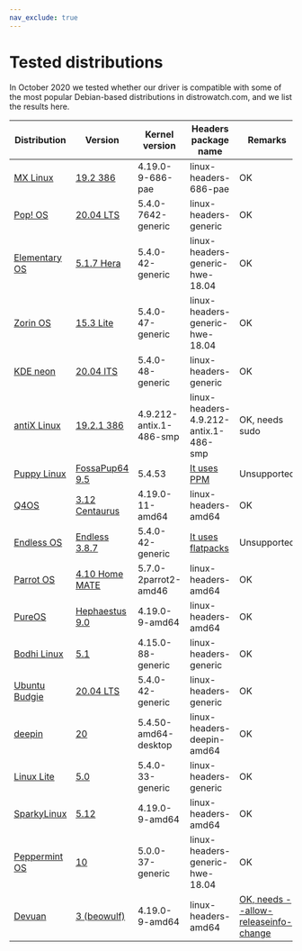 ```yaml
---
nav_exclude: true
---
```


# Tested distributions

In October 2020 we tested whether our driver is compatible with some of the most popular Debian-based distributions in distrowatch.com, and we list the results here.

| Distribution | Version | Kernel version | Headers package name | Remarks |
| - | - | - | - | - |
| [MX Linux](https://mxlinux.org) | [19.2 386](https://jztkft.dl.sourceforge.net/project/mx-linux/Final/MX-19.2_386.iso) | 4.19.0-9-686-pae | linux-headers-686-pae | OK |
| [Pop! OS](https://pop.system76.com) | [20.04 LTS](https://pop-iso.sfo2.cdn.digitaloceanspaces.com/20.04/amd64/intel/13/pop-os_20.04_amd64_intel_13.iso) | 5.4.0-7642-generic | linux-headers-generic | OK |
| [Elementary OS](https://elementary.io) | [5.1.7 Hera](https://ams3.dl.elementary.io/download/MTYwMjU2Nzg4NA==/elementaryos-5.1-stable.20200814.iso) | 5.4.0-42-generic | linux-headers-generic-hwe-18.04 | OK |
| [Zorin OS](https://zorinos.com) | [15.3 Lite](https://netix.dl.sourceforge.net/project/zorin-os/15/Zorin-OS-15.3-Lite-64-bit.iso) | 5.4.0-47-generic | linux-headers-generic-hwe-18.04 | OK |
| [KDE neon](https://neon.kde.org) | [20.04 lTS](http://www-ftp.lip6.fr/pub/X11/kde-applicationdata/neon/images/user/20201001-0946/neon-user-20201001-0946.iso) | 5.4.0-48-generic | linux-headers-generic | OK |
| [antiX Linux](https://antixlinux.com/) | [19.2.1 386](http://ftp.ntua.gr/pub/linux/mxlinux-iso/ANTIX/Final/antiX-19/antiX-19.2_386-full.iso) | 4.9.212-antix.1-486-smp | linux-headers-4.9.212-antix.1-486-smp | OK, needs sudo |
| [Puppy Linux](http://puppylinux.com/) | [FossaPup64 9.5](http://distro.ibiblio.org/puppylinux/puppy-fossa/fossapup64-9.5.iso) | 5.4.53 | [It uses PPM](http://wikka.puppylinux.com/PPM) | Unsupported |
| [Q4OS](https://q4os.org/) | [3.12 Centaurus](https://jztkft.dl.sourceforge.net/project/q4os/stable/q4os-3.12-x64.r4.iso) | 4.19.0-11-amd64 | linux-headers-amd64 | OK |
| [Endless OS](https://endlessos.com/) | [Endless 3.8.7](eos-eos3.8-amd64-amd64.201005-194955.base.iso) | 5.4.0-42-generic | [It uses flatpacks](https://support.endlessos.org/en/help-center/How-can-I-add-tools-like-GCC-on-EOS) | Unsupported |
| [Parrot OS](https://parrotlinux.org/) | [4.10 Home MATE](https://ftp.cc.uoc.gr/mirrors/linux/parrot/iso/4.10/Parrot-home-4.10_amd64.iso) | 5.7.0-2parrot2-amd46 | linux-headers-amd64 | OK |
| [PureOS](https://pureos.net) | [Hephaestus 9.0](https://downloads.pureos.net/amber/live/gnome/2020-08-06/pureos-9.0-gnome-live_20200806-amd64.hybrid.iso) | 4.19.0-9-amd64 | linux-headers-amd64 | OK |
| [Bodhi Linux](https://www.bodhilinux.com/) | [5.1](https://netix.dl.sourceforge.net/project/bodhilinux/5.1.0/bodhi-5.1.0-64.iso) | 4.15.0-88-generic | linux-headers-generic | OK |
| [Ubuntu Budgie](https://ubuntubudgie.org/) | [20.04 LTS](https://cdimage.ubuntu.com/ubuntu-budgie/releases/20.04.1/release/ubuntu-budgie-20.04.1-desktop-amd64.iso) | 5.4.0-42-generic | linux-headers-generic | OK |
| [deepin](https://www.deepin.org) | [20](http://cdimage.deepin.com/releases/20/deepin-desktop-community-1002-amd64.iso) | 5.4.50-amd64-desktop | linux-headers-deepin-amd64 | OK |
| [Linux Lite](https://www.linuxliteos.com/) | [5.0](https://dotsrc.dl.osdn.net/osdn/storage/g/l/li/linuxlite/5.0/linux-lite-5.0-64bit.iso) | 5.4.0-33-generic | linux-headers-generic | OK |
| [SparkyLinux](https://sparkylinux.org/) | [5.12](https://vorboss.dl.sourceforge.net/project/sparkylinux/lxqt/sparkylinux-5.12-x86_64-lxqt.iso) | 4.19.0-9-amd64 | linux-headers-amd64 | OK |
| [Peppermint OS](https://peppermintos.com/) | [10](https://github.com/peppermintos/Peppermint-10/releases/download/10_20191210/Peppermint-10-20191210-i386.iso) | 5.0.0-37-generic | linux-headers-generic-hwe-18.04 | OK |
| [Devuan](https://devuan.org/) | [3 (beowulf)](https://mirror.serverion.com/devuan/devuan_beowulf/desktop-live/devuan_beowulf_3.0.0_amd64_desktop-live.iso) | 4.19.0-9-amd64 | linux-headers-amd64 | [OK, needs --allow-releaseinfo-change](https://askubuntu.com/questions/989906/explicitly-accept-change-for-ppa-label) |
